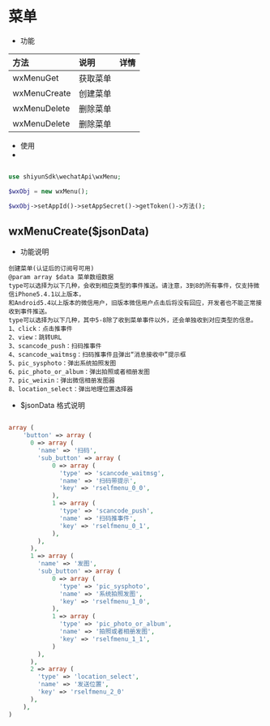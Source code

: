# 菜单


- 功能

| 方法         | 说明     | 详情 |
| :----------- | :------- | :--- |
| wxMenuGet    | 获取菜单 |      |
| wxMenuCreate | 创建菜单 |      |
| wxMenuDelete | 删除菜单 |      |
| wxMenuDelete | 删除菜单 |      |

- 使用
- 
```php

use shiyunSdk\wechatApi\wxMenu;

$wxObj = new wxMenu();

$wxObj->setAppId()->setAppSecret()->getToken()->方法();


```
## wxMenuCreate($jsonData)

- 功能说明
~~~
创建菜单(认证后的订阅号可用)
@param array $data 菜单数组数据
type可以选择为以下几种，会收到相应类型的事件推送。请注意，3到8的所有事件，仅支持微信iPhone5.4.1以上版本，
和Android5.4以上版本的微信用户，旧版本微信用户点击后将没有回应，开发者也不能正常接收到事件推送。
type可以选择为以下几种，其中5-8除了收到菜单事件以外，还会单独收到对应类型的信息。
1、click：点击推事件
2、view：跳转URL
3、scancode_push：扫码推事件
4、scancode_waitmsg：扫码推事件且弹出“消息接收中”提示框
5、pic_sysphoto：弹出系统拍照发图
6、pic_photo_or_album：弹出拍照或者相册发图
7、pic_weixin：弹出微信相册发图器
8、location_select：弹出地理位置选择器
~~~

- $jsonData 格式说明
  
```php

array (
    'button' => array (
      0 => array (
        'name' => '扫码',
        'sub_button' => array (
            0 => array (
              'type' => 'scancode_waitmsg',
              'name' => '扫码带提示',
              'key' => 'rselfmenu_0_0',
            ),
            1 => array (
              'type' => 'scancode_push',
              'name' => '扫码推事件',
              'key' => 'rselfmenu_0_1',
            ),
        ),
      ),
      1 => array (
        'name' => '发图',
        'sub_button' => array (
            0 => array (
              'type' => 'pic_sysphoto',
              'name' => '系统拍照发图',
              'key' => 'rselfmenu_1_0',
            ),
            1 => array (
              'type' => 'pic_photo_or_album',
              'name' => '拍照或者相册发图',
              'key' => 'rselfmenu_1_1',
            )
        ),
      ),
      2 => array (
        'type' => 'location_select',
        'name' => '发送位置',
        'key' => 'rselfmenu_2_0'
      ),
    ),
)

```